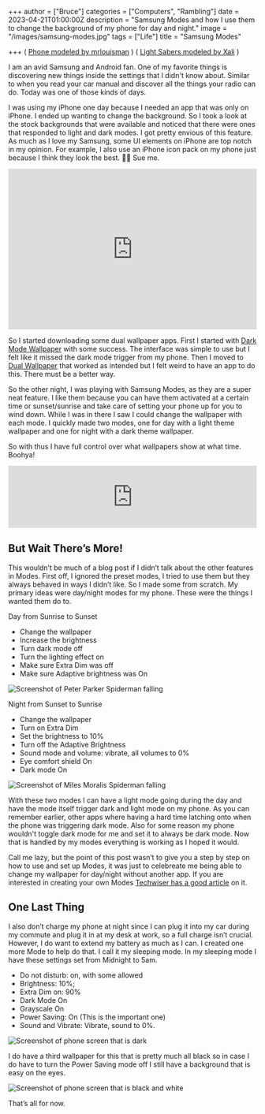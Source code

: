 +++
author = ["Bruce"]
categories = ["Computers", "Rambling"]
date = 2023-04-21T01:00:00Z
description = "Samsung Modes and how I use them to change the background of my phone for day and night."
image = "/images/samsung-modes.jpg"
tags = ["Life"]
title = "Samsung Modes"

+++
( [Phone modeled by mrlouisman](https://blendswap.com/blend/29482) )
( [Light Sabers modeled by Xali](https://blendswap.com/blend/30386) )

I am an avid Samsung and Android fan. One of my favorite things is discovering new things inside the settings that I didn't know about. Similar to when you read your car manual and discover all the things your radio can do. Today was one of those kinds of days. 

I was using my iPhone one day because I needed an app that was only on iPhone. I ended up wanting to change the background. So I took a look at the stock backgrounds that were available and noticed that there were ones that responded to light and dark modes. I got pretty envious of this feature. As much as I love my Samsung, some UI elements on iPhone are top notch in my opinion. For example, I also use an iPhone icon pack on my phone just because I think they look the best. 🤷‍♂️ Sue me.
<div style="width:100%;height:0;min-height:200px;padding-bottom:25%;position:relative;"> <iframe src="https://giphy.com/embed/3o85xnHXDgKM21daPm" width="100%" height="100%" style="position:absolute" frameBorder="0" allowFullScreen></iframe></div>

So I started downloading some dual wallpaper apps. First I started with [Dark Mode Wallpaper](https://play.google.com/store/apps/details?id=com.dci.dev.darkmodewallpaper) with some success. The interface was simple to use but I felt like it missed the dark mode trigger from my phone. Then I moved to [Dual Wallpaper](https://play.google.com/store/apps/details?id=de.dlyt.yanndroid.dualwallpaper) that worked as intended but I felt weird to have an app to do this. There must be a better way.

So the other night, I was playing with Samsung Modes, as they are a super neat feature. I like them because you can have them activated at a certain time or sunset/sunrise and take care of setting your phone up for you to wind down. While I was in there I saw I could change the wallpaper with each mode. I quickly made two modes, one for day with a light theme wallpaper and one for night with a dark theme wallpaper. 

So with thus I have full control over what wallpapers show at what time. Boohya! 
<div style="width:100%;height:0;min-height:200pm;padding-bottom:25%;position:relative;"> <iframe src="https://giphy.com/embed/aDR9UFzZD4kkdOZM9P" width="100%" height="100%" style="position:absolute" frameBorder="0" allowFullScreen></iframe></div>

## But Wait There’s More!

This wouldn’t be much of a blog post if I didn’t talk about the other features in Modes. First off, I ignored the preset modes, I tried to use them but they always behaved in ways I didn’t like. So I made some from scratch. My primary ideas were day/night modes for my phone. These were the things I wanted them do to.

Day from Sunrise to Sunset

- Change the wallpaper
- Increase the brightness
- Turn dark mode off
- Turn the lighting effect on
- Make sure Extra Dim was off
- Make sure Adaptive brightness was On

![Screenshot of Peter Parker Spiderman falling](/images/light-screen.jpg)

Night from Sunset to Sunrise

- Change the wallpaper
- Turn on Extra Dim
- Set the brightness to 10%
- Turn off the Adaptive Brightness
- Sound mode and volume: vibrate, all volumes to 0%
- Eye comfort shield On
- Dark mode On

![Screenshot of Miles Moralis Spiderman falling](/images/dark-screen.jpg)

With these two modes I can have a light mode going during the day and have the mode itself trigger dark and light mode on my phone. As you can remember earlier, other apps where having a hard time latching onto when the phone was triggering dark mode. Also for some reason my phone wouldn't toggle dark mode for me and set it to always be dark mode. Now that is handled by my modes everything is working as I hoped it would.

Call me lazy, but the point of this post wasn’t to give you a step by step on how to use and set up Modes, it was just to celebreate me being able to change my wallpaper for day/night without another app. If you are interested in creating your own Modes [Techwiser has a good article](https://techwiser.com/how-to-create-and-manage-modes-on-samsung-galaxy-phones/) on it.


## One Last Thing

I also don’t charge my phone at night since I can plug it into my car during my commute and plug it in at my desk at work, so a full charge isn’t crucial. However, I do want to extend my battery as much as I can. I created one more Mode to help do that. I call it my sleeping mode.
In my sleeping mode I have these settings set from Midnight to 5am.

- Do not disturb: on, with some allowed
- Brightness: 10%;
- Extra Dim on: 90%
- Dark Mode On
- Grayscale On
- Power Saving: On (This is the important one)
- Sound and Vibrate: Vibrate, sound to 0%.

![Screenshot of phone screen that is dark](/images/sleep-screen.jpg)

I do have a third wallpaper for this that is pretty much all black so in case I do have to turn the Power Saving mode off I still have a background that is easy on the eyes. 

![Screenshot of phone screen that is black and white](/images/sleep-screen-2.jpg)

That’s all for now.


